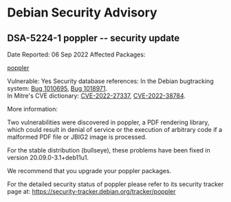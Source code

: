 
Debian Security Advisory
========================


DSA-5224-1 poppler -- security update
-------------------------------------



Date Reported:
06 Sep 2022
Affected Packages:

[poppler](https://packages.debian.org/src:poppler)

Vulnerable:
Yes
Security database references:
In the Debian bugtracking system: [Bug 1010695](https://bugs.debian.org/cgi-bin/bugreport.cgi?bug=1010695), [Bug 1018971](https://bugs.debian.org/cgi-bin/bugreport.cgi?bug=1018971).  
In Mitre's CVE dictionary: [CVE-2022-27337](https://security-tracker.debian.org/tracker/CVE-2022-27337), [CVE-2022-38784](https://security-tracker.debian.org/tracker/CVE-2022-38784).  

More information:

Two vulnerabilities were discovered in poppler, a PDF rendering library,
which could result in denial of service or the execution of arbitrary
code if a malformed PDF file or JBIG2 image is processed.


For the stable distribution (bullseye), these problems have been fixed in
version 20.09.0-3.1+deb11u1.


We recommend that you upgrade your poppler packages.


For the detailed security status of poppler please refer to its security
tracker page at:
<https://security-tracker.debian.org/tracker/poppler>





